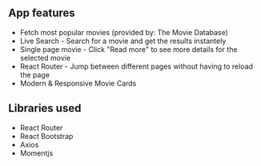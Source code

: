 ## App features

- Fetch most popular movies (provided by: The Movie Database)
- Live Search - Search for a movie and get the results instantely
- Single page movie - Click "Read more" to see more details for the selected movie
- React Router - Jump between different pages without having to reload the page
- Modern & Responsive Movie Cards

## Libraries used

- React Router
- React Bootstrap
- Axios
- Momentjs